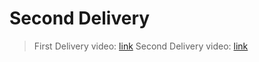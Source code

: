 # Second Delivery

> First Delivery video: [link](https://youtu.be/Xt-d1-nP-_c)
> Second Delivery video: [link](https://youtu.be/Xt-d1-nP-_c)